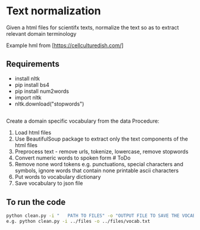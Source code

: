Text normalization
==================
Given a html files for scientifx texts, normalize the text so as to extract relevant domain terminology

Example hml from [https://cellculturedish.com/]

## Requirements
- install nltk
- pip install bs4
- pip install num2words
- import nltk 
- nltk.download("stopwords")


##
 Create a domain specific vocabulary from the data
Procedure:
1. Load html files
2. Use BeautifulSoup package to extract only the text components of the html files
3. Preprocess text - remove urls, tokenize, lowercase, remove stopwords
4. Convert numeric words to spoken form # ToDo
5. Remove none word tokens e.g. punctuations, special characters and symbols, ignore words that contain none printable ascii characters
6. Put words to vocabulary dictionary
7. Save vocabulary to json file

## To run the code
```bash
python clean.py -i "   PATH TO FILES" -o "OUTPUT FILE TO SAVE THE VOCABULARY"
e.g. python clean.py -i ../files -o ../files/vocab.txt
```
